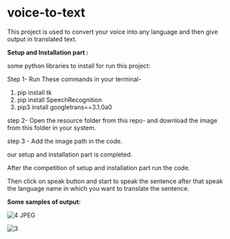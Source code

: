 # voice-to-text

This project is used to convert your voice into any language and then give output in translated text.

**Setup and Installation part :**

some python libraries to install for run this project:

Step 1- Run These commands in your terminal-
1.	pip install tk
2.	pip install SpeechRecognition
3.	pip3 install googletrans==3.1.0a0
	
step 2- Open the resource folder from this repo- and download the image from this folder in your system.

step 3 - Add the image path in the code.

our setup and installation part is completed.

After the competition of setup and installation part run the code.

Then click on speak button and start to speak the sentence after that speak the language name in which you want to translate the sentence.



**Some samples of output:** 



![4 JPEG](https://github.com/surya-1312/voice-to-text_and_language_translator/assets/114898448/894c0fcb-ca7f-46c8-a0cf-da80b412f1e2)


![3](https://github.com/surya-1312/voice-to-text_and_language_translator/assets/114898448/702c5e87-9904-4b2a-a4fe-9762b74fa83e)

